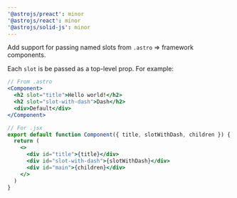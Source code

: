 ```yaml
---
'@astrojs/preact': minor
'@astrojs/react': minor
'@astrojs/solid-js': minor
---
```


Add support for passing named slots from `.astro` => framework components.

Each `slot` is be passed as a top-level prop. For example:

```jsx
// From .astro
<Component>
  <h2 slot="title">Hello world!</h2>
  <h2 slot="slot-with-dash">Dash</h2>
  <div>Default</div>
</Component>

// For .jsx
export default function Component({ title, slotWithDash, children }) {
  return (
    <>
      <div id="title">{title}</div>
      <div id="slot-with-dash">{slotWithDash}</div>
      <div id="main">{children}</div>
    </>
  )
}
```

